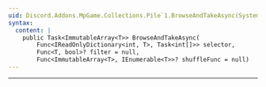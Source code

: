 ```yaml
---
uid: Discord.Addons.MpGame.Collections.Pile`1.BrowseAndTakeAsync(System.Func{System.Collections.Generic.IReadOnlyDictionary{System.Int32,`0},System.Threading.Tasks.Task{System.Int32[]}},System.Func{`0,System.Boolean},System.Func{System.Collections.Immutable.ImmutableArray{`0},System.Collections.Generic.IEnumerable{`0}})
syntax:
  content: |
    public Task<ImmutableArray<T>> BrowseAndTakeAsync(
        Func<IReadOnlyDictionary<int, T>, Task<int[]>> selector,
        Func<T, bool>? filter = null,
        Func<ImmutableArray<T>, IEnumerable<T>>? shuffleFunc = null)
---
```

---